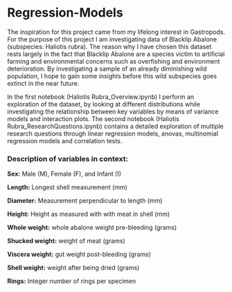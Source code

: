 # Regression-Models

The inspiration for this project came from my lifelong interest in Gastropods. For the purpose of this project I am investigating data of Blacklip Abalone (subspecies: Haliotis rubra). The reason why I have chosen this dataset rests largely in the fact that Blacklip Abalone are a species victim to artificial farming and environmental concerns such as overfishing and environment deterioration. By investigating a sample of an already diminishing wild population, I hope to gain some insights before this wild subspecies goes extinct in the near future.

In the first notebook (Haliotis Rubra_Overview.ipynb) I perform an exploration of the dataset, by looking at different distributions while investigating the relationship between key variables by means of variance models and interaction plots. The second notebook (Haliotis Rubra_ResearchQuestions.ipynb) contains a detailed exploration of multiple research questions through linear regression models, anovas, multinomial regression models and correlation tests.


### Description of variables in context:

**Sex:** Male (M), Female (F), and Infant (I)

**Length:** Longest shell measurement (mm)

**Diameter:** Measurement perpendicular to length (mm)

**Height:** Height as measured with with meat in shell (mm)

**Whole weight:** whole abalone weight pre-bleeding (grams)

**Shucked weight:** weight of meat (grams)

**Viscera weight:** gut weight post-bleeding (grams)

**Shell weight:** weight after being dried (grams)

**Rings:** Integer number of rings per specimen
